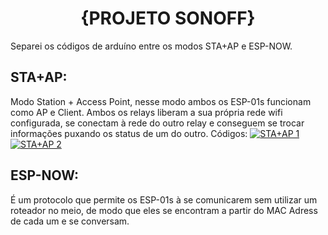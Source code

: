 <div style="text-align: center;">
  <h1>{PROJETO SONOFF}</h1>
</div>

Separei os códigos de arduíno entre os modos STA+AP e ESP-NOW.

## STA+AP:
Modo Station + Access Point, nesse modo ambos os ESP-01s funcionam como AP e Client.
Ambos os relays liberam a sua própria rede wifi configurada, se conectam à rede do outro relay e conseguem se trocar informações puxando os status de um do outro.
    Códigos: [![STA+AP 1](https://img.shields.io/badge/STA%2BAP%201-blue)](STAAP1.ino)
             [![STA+AP 2](https://img.shields.io/badge/STA%2BAP%202-blue)](STAAP2.ino)


## ESP-NOW: 
É um protocolo que permite os ESP-01s à se comunicarem sem utilizar um roteador no meio, de modo que eles se encontram a partir do MAC Adress de cada um e se conversam.